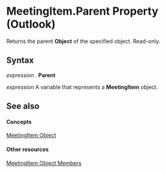 
# MeetingItem.Parent Property (Outlook)

Returns the parent  **Object** of the specified object. Read-only.


## Syntax

 _expression_ . **Parent**

 _expression_ A variable that represents a **MeetingItem** object.


## See also


#### Concepts


[MeetingItem Object](b75730f5-b395-3d66-5acd-b64fd8fcd78f.md)
#### Other resources


[MeetingItem Object Members](9ae6a19d-d326-4c37-90d8-5ed9933672a0.md)

